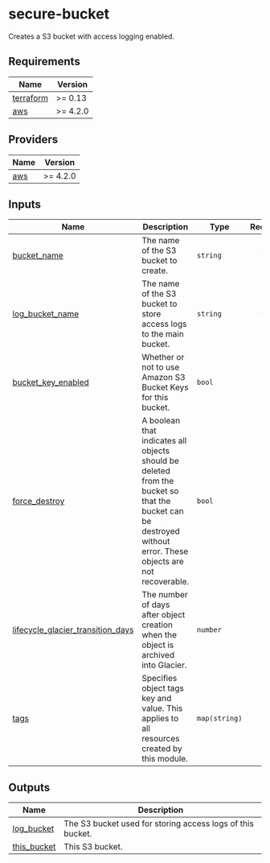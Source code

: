 # secure-bucket

Creates a S3 bucket with access logging enabled.

<!-- BEGINNING OF PRE-COMMIT-TERRAFORM DOCS HOOK -->
## Requirements

| Name | Version |
|------|---------|
| <a name="requirement_terraform"></a> [terraform](#requirement\_terraform) | >= 0.13 |
| <a name="requirement_aws"></a> [aws](#requirement\_aws) | >= 4.2.0 |

## Providers

| Name | Version |
|------|---------|
| <a name="provider_aws"></a> [aws](#provider\_aws) | >= 4.2.0 |

## Inputs

| Name | Description | Type | Required |
|------|-------------|------|:--------:|
| <a name="input_bucket_name"></a> [bucket\_name](#input\_bucket\_name) | The name of the S3 bucket to create. | `string` | yes |
| <a name="input_log_bucket_name"></a> [log\_bucket\_name](#input\_log\_bucket\_name) | The name of the S3 bucket to store access logs to the main bucket. | `string` | yes |
| <a name="input_bucket_key_enabled"></a> [bucket\_key\_enabled](#input\_bucket\_key\_enabled) | Whether or not to use Amazon S3 Bucket Keys for this bucket. | `bool` | no |
| <a name="input_force_destroy"></a> [force\_destroy](#input\_force\_destroy) | A boolean that indicates all objects should be deleted from the bucket so that the bucket can be destroyed without error. These objects are not recoverable. | `bool` | no |
| <a name="input_lifecycle_glacier_transition_days"></a> [lifecycle\_glacier\_transition\_days](#input\_lifecycle\_glacier\_transition\_days) | The number of days after object creation when the object is archived into Glacier. | `number` | no |
| <a name="input_tags"></a> [tags](#input\_tags) | Specifies object tags key and value. This applies to all resources created by this module. | `map(string)` | no |

## Outputs

| Name | Description |
|------|-------------|
| <a name="output_log_bucket"></a> [log\_bucket](#output\_log\_bucket) | The S3 bucket used for storing access logs of this bucket. |
| <a name="output_this_bucket"></a> [this\_bucket](#output\_this\_bucket) | This S3 bucket. |
<!-- END OF PRE-COMMIT-TERRAFORM DOCS HOOK -->
